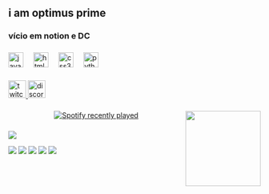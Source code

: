 
<h2 align="left">i am optimus prime</h2>

### vício em notion e DC


###



<div align="left">
  <img src="https://cdn.jsdelivr.net/gh/devicons/devicon/icons/javascript/javascript-original.svg" height="30" alt="javascript logo"  />
  <img width="12" />
  <img src="https://cdn.jsdelivr.net/gh/devicons/devicon/icons/html5/html5-original.svg" height="30" alt="html5 logo"  />
  <img width="12" />
  <img src="https://cdn.jsdelivr.net/gh/devicons/devicon/icons/css3/css3-original.svg" height="30" alt="css3 logo"  />
  <img width="12" />
  <img src="https://cdn.jsdelivr.net/gh/devicons/devicon/icons/python/python-original.svg" height="30" alt="python logo"  />
</div>

###

<div align="left">
  <a href="https://www.twitch.tv/blancapaula" target="_blank">
    <img src="https://img.shields.io/static/v1?message=Twitch&logo=twitch&label=&color=9146FF&logoColor=white&labelColor=&style=for-the-badge" height="35" alt="twitch logo"  />
  </a>
  <a href="764378510306443294" target="_blank">
    <img src="https://img.shields.io/static/v1?message=Discord&logo=discord&label=&color=7289DA&logoColor=white&labelColor=&style=for-the-badge" height="35" alt="discord logo"  />
  </a>
</div>

###

<img align="right" height="150" src="https://i.pinimg.com/originals/87/f1/d7/87f1d760b1e13d097d1e604fb8e1de48.jpg"  />

###

<div align="center">
  <a href="https://open.spotify.com/user/	jiff2zhslnjfnbvdq2te46jjb">
    <img src="https://spotify-recently-played-readme.vercel.app/api?count=1&unique=true" alt="Spotify recently played"  />
  </a>
</div>

###

![](https://media.tenor.com/yFpY8naLlKkAAAAC/nezuko-kimetsu-no-yaiba.gif)

![](https://indify.co/weatherIcons/r02n.svg) ![](https://indify.co/weatherIcons/c04d.svg) ![](https://indify.co/weatherIcons/r02n.svg)
![](https://indify.co/weatherIcons/c04d.svg) ![](https://indify.co/weatherIcons/r02n.svg)

